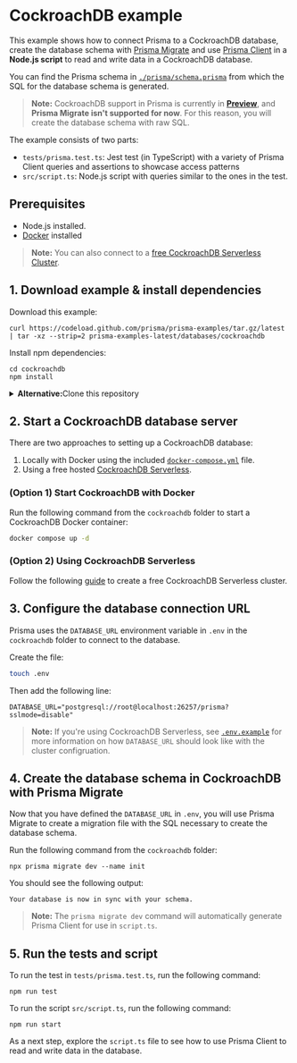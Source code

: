 # CockroachDB example

This example shows how to connect Prisma to a CockroachDB database, create the database schema with [Prisma Migrate](https://www.prisma.io/migrate) and use [Prisma Client](https://www.prisma.io/client) in a **Node.js script** to read and write data in a CockroachDB database.

You can find the Prisma schema in [`./prisma/schema.prisma`](./prisma/schema.prisma) from which the SQL for the database schema is generated.

> **Note:** CockroachDB support in Prisma is currently in [**Preview**](https://www.prisma.io/docs/about/prisma/releases#preview), and **Prisma Migrate isn't supported for now**. For this reason, you will create the database schema with raw SQL.

The example consists of two parts:

- `tests/prisma.test.ts`: Jest test (in TypeScript) with a variety of Prisma Client queries and assertions to showcase access patterns
- `src/script.ts`: Node.js script with queries similar to the ones in the test.

## Prerequisites

- Node.js installed.
- [Docker](https://www.docker.com/products/docker-desktop) installed

> **Note:** You can also connect to a [free CockroachDB Serverless Cluster](https://www.cockroachlabs.com/docs/cockroachcloud/create-a-serverless-cluster.html).

## 1. Download example & install dependencies

Download this example:

```
curl https://codeload.github.com/prisma/prisma-examples/tar.gz/latest | tar -xz --strip=2 prisma-examples-latest/databases/cockroachdb
```

Install npm dependencies:

```
cd cockroachdb
npm install
```

<details>
<summary><strong>Alternative:</strong>Clone this repository</summary>

Clone this repository:

```
git clone git@github.com:prisma/prisma-examples.git --depth=1
```

Install npm dependencies:

```
cd prisma-examples/databases/cockroachdb
npm install
```

</details>

## 2. Start a CockroachDB database server

There are two approaches to setting up a CockroachDB database:

1. Locally with Docker using the included [`docker-compose.yml`](./docker-compose.yml) file.
1. Using a free hosted [CockroachDB Serverless](https://www.cockroachlabs.com/get-started-cockroachdb-v2/).

### (Option 1) Start CockroachDB with Docker

Run the following command from the `cockroachdb` folder to start a CockroachDB Docker container:

```sh
docker compose up -d
```

### (Option 2) Using CockroachDB Serverless

Follow the following [guide](https://www.cockroachlabs.com/docs/cockroachcloud/create-a-serverless-cluster.html) to create a free CockroachDB Serverless cluster.

<!-- ### Start a locally installed CockroachDB

Run the following command from the `cockroachdb` folder to start a local CockroachDB node:

```sh
cockroach start-single-node --insecure --advertise-host localhost
```

You should see the following output once the CockroachDB started:

```
CockroachDB node starting at 2022-01-25 09:45:28.105611 +0000 UTC (took 1.7s)
build:               CCL v21.2.4 @ 2022/01/10 18:53:16 (go1.16.6)
webui:               http://localhost:8080
sql:                 postgresql://root@localhost:26257/defaultdb?sslmode=disable
sql (JDBC):          jdbc:postgresql://localhost:26257/defaultdb?sslmode=disable&user=root
RPC client flags:    cockroach <client cmd> --host=localhost:26257 --insecure
logs:                /Users/daniel/workspace/prisma-examples/databases/cockroachdb/cockroach-data/logs
temp dir:            /Users/daniel/workspace/prisma-examples/databases/cockroachdb/cockroach-data/cockroach-temp960221969
external I/O path:   /Users/daniel/workspace/prisma-examples/databases/cockroachdb/cockroach-data/extern
store[0]:            path=/Users/daniel/workspace/prisma-examples/databases/cockroachdb/cockroach-data
storage engine:      pebble
status:              restarted pre-existing node
clusterID:           dfa695a0-22e5-4356-8132-449169688432
nodeID:              1
``` -->

## 3. Configure the database connection URL

Prisma uses the `DATABASE_URL` environment variable in `.env` in the `cockroachdb` folder to connect to the database.

Create the file:

```sh
touch .env
```

Then add the following line:

```
DATABASE_URL="postgresql://root@localhost:26257/prisma?sslmode=disable"
```

> **Note:** If you're using CockroachDB Serverless, see [`.env.example`](./.env.example) for more information on how `DATABASE_URL` should look like with the cluster configruation.

## 4. Create the database schema in CockroachDB with Prisma Migrate

Now that you have defined the `DATABASE_URL` in `.env`, you will use Prisma Migrate to create a migration file with the SQL necessary to create the database schema.

Run the following command from the `cockroachdb` folder:

```
npx prisma migrate dev --name init
```

You should see the following output:

```
Your database is now in sync with your schema.
```

> **Note:** The `prisma migrate dev` command will automatically generate Prisma Client for use in `script.ts`.

## 5. Run the tests and script

To run the test in `tests/prisma.test.ts`, run the following command:

```
npm run test
```

To run the script `src/script.ts`, run the following command:

```
npm run start
```

As a next step, explore the `script.ts` file to see how to use Prisma Client to read and write data in the database.
